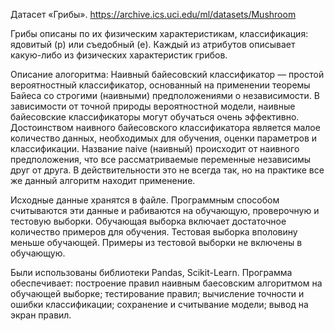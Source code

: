 Датасет «Грибы». https://archive.ics.uci.edu/ml/datasets/Mushroom

Грибы описаны по их физическим характеристикам, классификация: ядовитый (p) или съедобный (e).
Каждый из атрибутов описывает какую-либо из физических характеристик грибов.
 
Описание алогоритма:
Наивный байесовский классификатор — простой вероятностный классификатор, основанный на применении теоремы Байеса со строгими (наивными) предположениями о независимости.
В зависимости от точной природы вероятностной модели, наивные байесовские классификаторы могут обучаться очень эффективно. 
Достоинством наивного байесовского классификатора является малое количество данных, необходимых для обучения, оценки параметров и классификации.
Название naive (наивный) происходит от наивного предположения, что  все  рассматриваемые  переменные  независимы  друг  от  друга.  В действительности  это  не  всегда  так,  но  на  практике  все  же  данный  алгоритм находит применение.

Исходные данные хранятся в файле. Программным способом считываются эти данные и рабиваются на обучающую, проверочную и тестовую выборки. Обучающая выборка включает достаточное количество примеров для обучения. Тестовая выборка вполовину меньше обучающей. Примеры из тестовой выборки не включены в обучающую. 

Были использованы библиотеки Pandas, Scikit-Learn. Программа обеспечивает: построение правил наивным баесовским алгоритмом на обучающей выборке; тестирование правил; вычисление точности и ошибки классификации; сохранение и считывание модели; вывод на экран правил.
